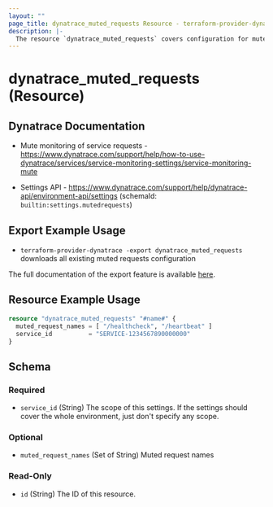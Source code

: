 ```yaml
---
layout: ""
page_title: dynatrace_muted_requests Resource - terraform-provider-dynatrace"
description: |-
  The resource `dynatrace_muted_requests` covers configuration for muted requests
---
```


# dynatrace_muted_requests (Resource)

## Dynatrace Documentation

- Mute monitoring of service requests - https://www.dynatrace.com/support/help/how-to-use-dynatrace/services/service-monitoring-settings/service-monitoring-mute 

- Settings API - https://www.dynatrace.com/support/help/dynatrace-api/environment-api/settings (schemaId: `builtin:settings.mutedrequests`)

## Export Example Usage

- `terraform-provider-dynatrace -export dynatrace_muted_requests` downloads all existing muted requests configuration

The full documentation of the export feature is available [here](https://registry.terraform.io/providers/dynatrace-oss/dynatrace/latest/docs/guides/export-v2).

## Resource Example Usage

```terraform
resource "dynatrace_muted_requests" "#name#" {
  muted_request_names = [ "/healthcheck", "/heartbeat" ]
  service_id          = "SERVICE-1234567890000000"
}
```

<!-- schema generated by tfplugindocs -->
## Schema

### Required

- `service_id` (String) The scope of this settings. If the settings should cover the whole environment, just don't specify any scope.

### Optional

- `muted_request_names` (Set of String) Muted request names

### Read-Only

- `id` (String) The ID of this resource.
 